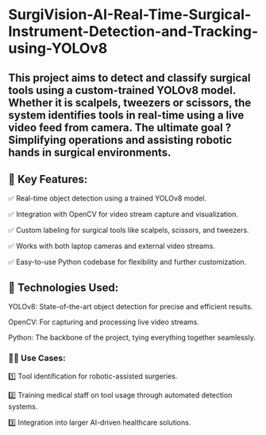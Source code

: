 # SurgiVision-AI-Real-Time-Surgical-Instrument-Detection-and-Tracking-using-YOLOv8
This project aims to detect and classify surgical tools using a custom-trained YOLOv8 model. Whether it is scalpels, tweezers or scissors, the system identifies tools in real-time using a live video feed from camera. The ultimate goal ? Simplifying operations and assisting robotic hands in surgical environments.
---
## 📌 Key Features:
✅ Real-time object detection using a trained YOLOv8 model.

✅ Integration with OpenCV for video stream capture and visualization.

✅ Custom labeling for surgical tools like scalpels, scissors, and tweezers.

✅ Works with both laptop cameras and external video streams.

✅ Easy-to-use Python codebase for flexibility and further customization.

## 🎯 Technologies Used:

YOLOv8: State-of-the-art object detection for precise and efficient results.

OpenCV: For capturing and processing live video streams.

Python: The backbone of the project, tying everything together seamlessly.

### 👨‍💻 Use Cases:
1️⃣ Tool identification for robotic-assisted surgeries.

2️⃣ Training medical staff on tool usage through automated detection systems.

3️⃣ Integration into larger AI-driven healthcare solutions.
